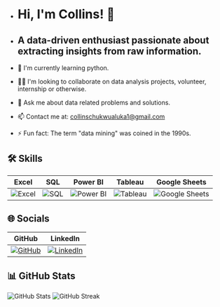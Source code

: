 
- # Hi, I'm Collins! 👋


- ## A data-driven enthusiast passionate about extracting insights from raw information.
 

- 🧠 I'm currently learning python.

- 👯‍♀️ I'm looking to collaborate on data analysis projects, volunteer, internship or otherwise.

- 💬 Ask me about data related problems and solutions. 

- 📫 Contact me at: collinschukwualuka1@gmail.com 

- ⚡️ Fun fact: The term "data mining" was coined in the 1990s.



## 🛠️ Skills

| Excel | SQL | Power BI | Tableau | Google Sheets |
|-------|-----|-----------|---------|----------------|
| ![Excel](https://img.icons8.com/color/48/000000/microsoft-excel-2019.png) | ![SQL](https://img.icons8.com/color/48/000000/sql.png) | ![Power BI](https://img.icons8.com/color/48/000000/power-bi.png) | ![Tableau](https://img.icons8.com/color/48/000000/tableau-software.png) | ![Google Sheets](https://img.icons8.com/color/48/000000/google-sheets.png) |




## 🌐 Socials

| GitHub | LinkedIn |
|--------|----------|
| [![GitHub](https://img.icons8.com/color/48/000000/github.png)](https://github.com/Collins1-nc) | [![LinkedIn](https://img.icons8.com/color/48/000000/linkedin.png)](https://www.linkedin.com/in/your-profile) |





## 📊 GitHub Stats

![GitHub Stats](https://github-readme-stats.vercel.app/api?username=Collins1-nc&show_icons=true&theme=radical)
![GitHub Streak](https://github-readme-streak-stats.herokuapp.com/?user=Collins1-nc&theme=radical)





